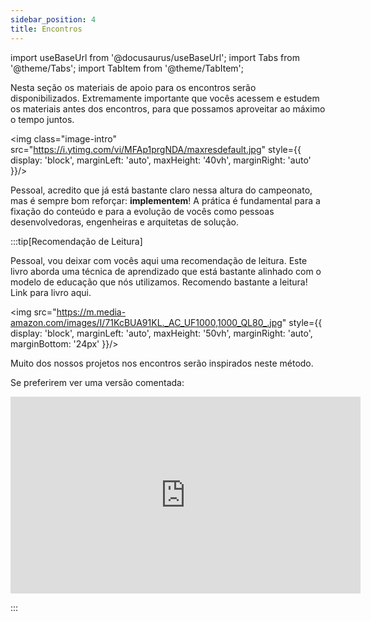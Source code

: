 ```yaml
---
sidebar_position: 4
title: Encontros
---
```


import useBaseUrl from '@docusaurus/useBaseUrl';
import Tabs from '@theme/Tabs';
import TabItem from '@theme/TabItem';

Nesta seção os materiais de apoio para os encontros serão disponibilizados. Extremamente importante que vocês acessem e estudem os materiais antes dos encontros, para que possamos aproveitar ao máximo o tempo juntos.

<img class="image-intro" src="https://i.ytimg.com/vi/MFAp1prgNDA/maxresdefault.jpg" style={{ display: 'block', marginLeft: 'auto', maxHeight: '40vh', marginRight: 'auto' }}/>

Pessoal, acredito que já está bastante claro nessa altura do campeonato, mas é sempre bom reforçar: **implementem**! A prática é fundamental para a fixação do conteúdo e para a evolução de vocês como pessoas desenvolvedoras, engenheiras e arquitetas de solução.

:::tip[Recomendação de Leitura]

Pessoal, vou deixar com vocês aqui uma recomendação de leitura. Este livro aborda uma técnica de aprendizado que está bastante alinhado com o modelo de educação que nós utilizamos. Recomendo bastante a leitura! Link para livro aqui.

<img src="https://m.media-amazon.com/images/I/71KcBUA91KL._AC_UF1000,1000_QL80_.jpg" style={{ display: 'block', marginLeft: 'auto', maxHeight: '50vh', marginRight: 'auto', marginBottom: '24px' }}/>

Muito dos nossos projetos nos encontros serão inspirados neste método.

Se preferirem ver uma versão comentada:

<iframe width="560" height="315" style={{ display: 'block', marginLeft: 'auto', marginRight: 'auto', marginBottom: '24px' }} src="https://www.youtube.com/embed/Msdmidohnfg?si=6fXYOXhd6QxgG8P0" title="YouTube video player" frameborder="0" allow="accelerometer; autoplay; clipboard-write; encrypted-media; gyroscope; picture-in-picture; web-share" referrerpolicy="strict-origin-when-cross-origin" allowfullscreen></iframe>

:::